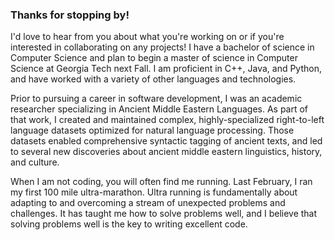 ### Thanks for stopping by!

I'd love to hear from you about what you're working on or if you're interested in collaborating on any projects! I have a bachelor of science in Computer Science and plan to begin a master of science in Computer Science at Georgia Tech next Fall. I am proficient in C++, Java, and Python, and have worked with a variety of other languages and technologies. 

Prior to pursuing a career in software development, I was an academic researcher specializing in Ancient Middle Eastern Languages. As part of that work, I created and maintained complex, highly-specialized right-to-left language datasets optimized for natural language processing. Those datasets enabled comprehensive syntactic tagging of ancient texts, and led to several new discoveries about ancient middle eastern linguistics, history, and culture.

When I am not coding, you will often find me running. Last February, I ran my first 100 mile ultra-marathon. Ultra running is fundamentally about adapting to and overcoming a stream of unexpected problems and challenges. It has taught me how to solve problems well, and I believe that solving problems well is the key to writing excellent code.
